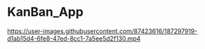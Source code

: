 # KanBan_App



https://user-images.githubusercontent.com/87423616/187297919-d1ab15d4-6fe8-47ed-8cc1-7a5ee5d2f130.mp4

